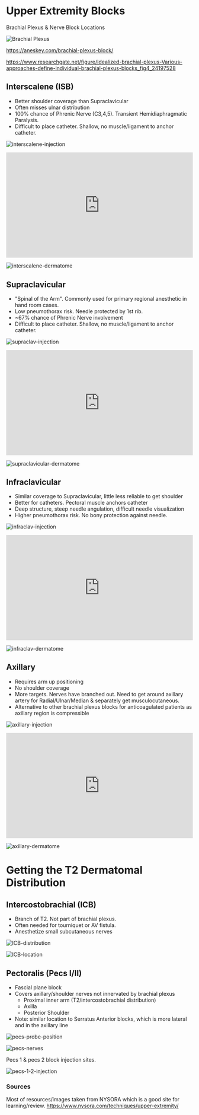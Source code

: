 # Upper Extremity Blocks

Brachial Plexus & Nerve Block Locations

![Brachial Plexus](brachial-plexus-blocks.ppm)

<https://aneskey.com/brachial-plexus-block/>

<https://www.researchgate.net/figure/Idealized-brachial-plexus-Various-approaches-define-individual-brachial-plexus-blocks_fig4_24197528>

## Interscalene (ISB)

* Better shoulder coverage than Supraclavicular
* Often misses ulnar distribution
* 100% chance of Phrenic Nerve (C3,4,5).  Transient Hemidiaphragmatic Paralysis.
* Difficult to place catheter.  Shallow, no muscle/ligament to anchor catheter.

![interscalene-injection](interscalene-injection.jpg)

<!-- Interscalene Block Video -->
<div>
  <div style="position:relative;padding-top:56.25%;">
    <iframe src="https://www.youtube.com/embed/7DRPiS3ZrVo" frameborder="0" allowfullscreen
      style="position:absolute;top:0;left:0;width:100%;height:100%;"></iframe>
  </div>
</div>

![interscalene-dermatome](interscalene-dermatome.jpg)

## Supraclavicular

* "Spinal of the Arm".  Commonly used for primary regional anesthetic in hand room cases.
* Low pneumothorax risk.  Needle protected by 1st rib.
* ~67% chance of Phrenic Nerve involvement
* Difficult to place catheter.  Shallow, no muscle/ligament to anchor catheter.

![supraclav-injection](supraclav-injection.jpg)

<!-- Supraclavicular Block Video -->
<div>
  <div style="position:relative;padding-top:56.25%;">
    <iframe src="https://www.youtube.com/embed/y-p9We5i23M" frameborder="0" allowfullscreen
      style="position:absolute;top:0;left:0;width:100%;height:100%;"></iframe>
  </div>
</div>

![supraclavicular-dermatome](supraclav-dermatome.jpg)

## Infraclavicular

* Similar coverage to Supraclavicular, little less reliable to get shoulder
* Better for catheters.  Pectoral muscle anchors catheter
* Deep structure, steep needle angulation, difficult needle visualization
* Higher pneumothorax risk.  No bony protection against needle.

![infraclav-injection](infraclav-injection.jpg)

<!-- Infraclavicular Block Video -->
<div>
  <div style="position:relative;padding-top:56.25%;">
    <iframe src="https://www.youtube.com/embed/eLaz7tjPmmc" frameborder="0" allowfullscreen
      style="position:absolute;top:0;left:0;width:100%;height:100%;"></iframe>
  </div>
</div>

![infraclav-dermatome](infraclav-dermatome.jpg)

## Axillary

* Requires arm up positioning
* No shoulder coverage
* More targets.  Nerves have branched out.  Need to get around axillary artery for Radial/Ulnar/Median & separately get musculocutaneous.
* Alternative to other brachial plexus blocks for anticoagulated patients as axillary region is compressible

![axillary-injection](axillary-injection.jpg)

<!-- Axillary Block Video -->
<div>
  <div style="position:relative;padding-top:56.25%;">
    <iframe src="https://www.youtube.com/embed/Iega6O6IQM8" frameborder="0" allowfullscreen
      style="position:absolute;top:0;left:0;width:100%;height:100%;"></iframe>
  </div>
</div>

![axillary-dermatome](axillary-dermatome.jpg)

# Getting the T2 Dermatomal Distribution

## Intercostobrachial (ICB)

* Branch of T2.  Not part of brachial plexus.
* Often needed for tourniquet or AV fistula.
* Anesthetize small subcutaneous nerves

![ICB-distribution](ICB-distribution.jpg)

![ICB-location](ICB-location.jpg)

## Pectoralis (Pecs I/II)

* Fascial plane block
* Covers axillary/shoulder nerves not innervated by brachial plexus
  * Proximal inner arm (T2/intercostobrachial distribution)
  * Axilla
  * Posterior Shoulder
* Note: similar location to Serratus Anterior blocks, which is more lateral and in the axillary line

![pecs-probe-position](pecs-probe-position.jpg)

![pecs-nerves](pecs-nerves.jpg)

Pecs 1 & pecs 2 block injection sites.

![pecs-1-2-injection](pecs-1-2-injection.jpg)

### Sources

Most of resources/images taken from NYSORA which is a good site for learning/review.
<https://www.nysora.com/techniques/upper-extremity/>
